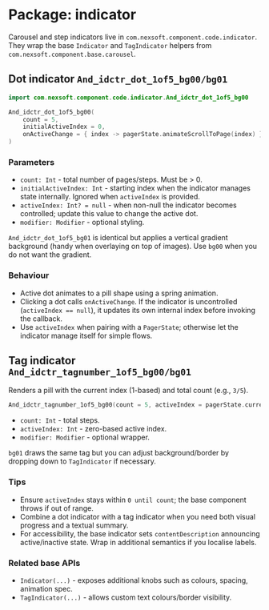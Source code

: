 # Package: indicator

Carousel and step indicators live in `com.nexsoft.component.code.indicator`. They wrap the base `Indicator` and `TagIndicator` helpers from `com.nexsoft.component.base.carousel`.

## Dot indicator `And_idctr_dot_1of5_bg00/bg01`
```kotlin
import com.nexsoft.component.code.indicator.And_idctr_dot_1of5_bg00

And_idctr_dot_1of5_bg00(
    count = 5,
    initialActiveIndex = 0,
    onActiveChange = { index -> pagerState.animateScrollToPage(index) }
)
```

### Parameters
- `count: Int` - total number of pages/steps. Must be > 0.
- `initialActiveIndex: Int` - starting index when the indicator manages state internally. Ignored when `activeIndex` is provided.
- `activeIndex: Int? = null` - when non-null the indicator becomes controlled; update this value to change the active dot.
- `modifier: Modifier` - optional styling.

`And_idctr_dot_1of5_bg01` is identical but applies a vertical gradient background (handy when overlaying on top of images). Use `bg00` when you do not want the gradient.

### Behaviour
- Active dot animates to a pill shape using a spring animation.
- Clicking a dot calls `onActiveChange`. If the indicator is uncontrolled (`activeIndex == null`), it updates its own internal index before invoking the callback.
- Use `activeIndex` when pairing with a `PagerState`; otherwise let the indicator manage itself for simple flows.

## Tag indicator `And_idctr_tagnumber_1of5_bg00/bg01`
Renders a pill with the current index (1-based) and total count (e.g., `3/5`).
```kotlin
And_idctr_tagnumber_1of5_bg00(count = 5, activeIndex = pagerState.currentPage)
```
- `count: Int` - total steps.
- `activeIndex: Int` - zero-based active index.
- `modifier: Modifier` - optional wrapper.

`bg01` draws the same tag but you can adjust background/border by dropping down to `TagIndicator` if necessary.

### Tips
- Ensure `activeIndex` stays within `0 until count`; the base component throws if out of range.
- Combine a dot indicator with a tag indicator when you need both visual progress and a textual summary.
- For accessibility, the base indicator sets `contentDescription` announcing active/inactive state. Wrap in additional semantics if you localise labels.

### Related base APIs
- `Indicator(...)` - exposes additional knobs such as colours, spacing, animation spec.
- `TagIndicator(...)` - allows custom text colours/border visibility.
